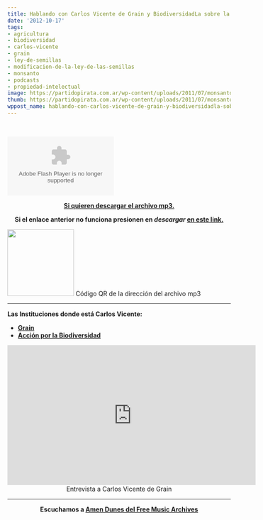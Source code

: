 ```yaml
---
title: Hablando con Carlos Vicente de Grain y BiodiversidadLa sobre la Ley de Semillas
date: '2012-10-17'
tags:
- agricultura
- biodiversidad
- carlos-vicente
- grain
- ley-de-semillas
- modificacion-de-la-ley-de-las-semillas
- monsanto
- podcasts
- propiedad-intelectual
image: https://partidopirata.com.ar/wp-content/uploads/2011/07/monsanto-skull-and-bones1.jpg
thumb: https://partidopirata.com.ar/wp-content/uploads/2011/07/monsanto-skull-and-bones1-150x150.jpg
wppost_name: hablando-con-carlos-vicente-de-grain-y-biodiversidadla-sobre-la-ley-de-semillas
---
```


&nbsp;

<object id="player1503884" width="240" height="133" classid="clsid:d27cdb6e-ae6d-11cf-96b8-444553540000" codebase="http://download.macromedia.com/pub/shockwave/cabs/flash/swflash.cab#version=6,0,40,0"><param name="AllowScriptAccess" value="always" /><param name="allowFullScreen" value="true" /><param name="wmode" value="transparent" /><param name="src" value="http://www.ivoox.com/playerivoox_ee_1503884_1.html" /><param name="allowfullscreen" value="true" /><param name="allowscriptaccess" value="always" /><embed id="player1503884" width="240" height="133" type="application/x-shockwave-flash" src="http://www.ivoox.com/playerivoox_ee_1503884_1.html" AllowScriptAccess="always" allowFullScreen="true" wmode="transparent" allowfullscreen="true" allowscriptaccess="always" /></object>
<p style="text-align: center;"><strong><a href="http://www.ivoox.com/conversando-carlos-vicente-grain-sobre-la_md_1503884_1.mp3" target="_blank">Si quieren descargar el archivo mp3.</a></strong></p>
<p style="text-align: center;"><strong>Si el enlace anterior no funciona presionen en <em>descargar</em> <a href="http://www.ivoox.com/conversando-carlos-vicente-grain-sobre-la-audios-mp3_rf_1503884_1.html" target="_blank">en este link.</a></strong></p>


<a href="https://partidopirata.com.ar/wp-content/uploads/2012/10/chart7.png"><img class="size-full wp-image-6898" title="chart" src="https://partidopirata.com.ar/wp-content/uploads/2012/10/chart7.png" alt="" width="150" height="150" /></a> Código QR de la dirección del archivo mp3


<hr />

<strong>Las Instituciones donde está Carlos Vicente:</strong>
<ul>
	<li><strong><a href="http://www.grain.org/es" target="_blank">Grain</a></strong></li>
	<li><strong><a href="http://biodiversidadla.org/" target="_blank"> Acción por la Biodiversidad</a></strong></li>
</ul>
<center>
<iframe src="http://www.youtube.com/embed/gdTG4oRbT-4" frameborder="0" width="560" height="315"></iframe>
Entrevista a Carlos Vicente de Grain</center>

<hr />
<p style="text-align: center;"><strong>Escuchamos a <a href="http://freemusicarchive.org/music/Amen_Dunes/" target="_blank">Amen Dunes del Free Music Archives</a></strong></p>
